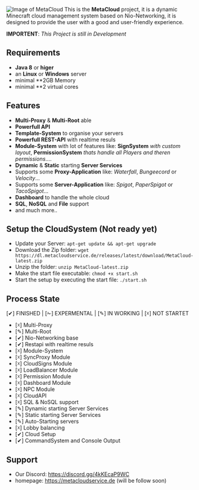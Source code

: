 
![Image of MetaCloud](https://i.ibb.co/w64LZfL/Unbenannt.png)
This is the **MetaCloud** project, it is a dynamic Minecraft cloud management system based on Nio-Networking, it is designed to provide the user with a good and user-friendly experience.

**IMPORTENT**: *This Project is still in Development*

## Requirements
 * **Java 8** or **higer**
 * an **Linux** or **Windows** server
 * minimal **2GB Memory
 * minimal **2 virtual cores

## Features
- **Multi-Proxy** & **Multi-Root** able
- **Powerfull API**
- **Template-System** to organise your servers
- **Powerfull REST-API** with realtime resuls
- **Module-System** with lot of features like: **SignSystem** *with custom layout*, **PermissionSystem** *thats handle all Players and theren permissions*....
- **Dynamic** & **Static** starting **Server Services**
- Supports some **Proxy-Application** like: *Waterfall*, *Bungeecord* or *Velocity*...
- Supports some **Server-Application** like: *Spigot*, *PaperSpigot* or *TacoSpigot*...
- **Dashboard** to handle the whole cloud
- **SQL**, **NoSQL** and **File** support
- and much more..

## Setup the CloudSystem (Not ready yet)
- Update your Server: `apt-get update && apt-get upgrade`
- Download the Zip folder: `wget https://dl.metacloudservice.de/releases/latest/download/MetaCloud-latest.zip`
- Unzip the folder: `unzip MetaCloud-latest.zip`
- Make the start file executable: `chmod +x start.sh`
- Start the setup by executing the start file: `./start.sh`

## Process State
[✔] FINISHED | [✁] EXPERMENTAL | [✎] IN WORKING | [☓] NOT STARTET

- [☓] Multi-Proxy
- [✎] Multi-Root
- [✔] Nio-Networking base
- [✔] Restapi with realtime resuls
- [☓] Module-System
- [☓] SyncProxy Module
- [☓] CloudSigns Module
- [☓] LoadBalancer Module
- [☓] Permission Module
- [☓] Dashboard Module
- [☓] NPC Module
- [☓] CloudAPI
- [☓] SQL & NoSQL support
- [✎] Dynamic starting Server Services
- [✎] Static starting Server Services
- [✎] Auto-Starting servers
- [☓] Lobby balancing
- [✔] Cloud Setup
- [✔] CommandSystem and Console Output


## Support
- Our Discord: https://discord.gg/4kKEcaP9WC
- homepage: https://metacloudservice.de (will be follow soon)

